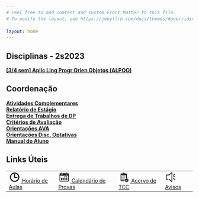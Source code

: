 ```yaml
---
# Feel free to add content and custom Front Matter to this file.
# To modify the layout, see https://jekyllrb.com/docs/themes/#overriding-theme-defaults

layout: home
---
```


<h2>Disciplinas - 2s2023</h2>

<!--<a href="lfa"><b>[4/5 sem] Linguagens Formais e Autômatos (LFA)</b></a><br>
<a href="so"><b>[4/5 sem] Sistemas Operacionais (SO)</b></a><br>
<a href="tc1"><b>[6/7 sem] Trabalhos de Conclusão de Curso I (TC1)</b></a><br>-->
<!-- <a href="daw"><b>[8 sem] Desenvolvimento em Ambiente Web (DAW)</b></a><br> 
<a href="atc"><b>[5/6 sem] Aspectos Teóricos da Computação (ATC)</b></a><br>
<a href="aa"><b>[6/7 sem] Análise de Algoritmos (AA)</b></a><br>-->
<a href="alpoo"><b>[3/4 sem] Aplic Ling Progr Orien Objetos (ALPOO)</b></a><br>

<!-- 
<h2>Projetos de Extensão</h2>
<a href="extensao"><b>[1/2 sem] Entregas</b></a><br> -->

<h2>Coordenação</h2>

<a href="ac"><b>Atividades Complementares</b></a><br>
<a href="estagio"><b>Relatório de Estágio</b></a><br>
<a href="dps"><b>Entrega de Trabalhos de DP</b></a><br>
<a href="docs/criterios2s23.pdf" target="_blank"><b>Critérios de Avaliação</b></a><br>
<a href="docs/avaorientacoes.pdf" target="_blank"><b>Orientações AVA</b></a><br>
<a href="docs/optorientacoes.pdf" target="_blank"><b>Orientações Disc. Optativas</b></a><br>
<a href="docs/UNIPCalendTrad2023 9.8.23 V7-1.pdf" target="_blank"><b>Manual do Aluno</b></a><br>

<h2>Links Úteis</h2>

<table>
	<tr><td>
		<a href="horarios"><img src='images/ico-horario.png' height='30'> Horário de Aulas</a>
	</td><td>
		<a href="provas"><img src='images/ico-calend.png' height='30'> Calendário de Provas</a>
	</td><td>
		<a href="acervo"><img src='images/ico-tcc.png' height='30'> Acervo de TCC</a>
	</td><td>
		<a href="news"><img src='images/ico-news.png' height='30'> Avisos</a>		
	</td></tr>
</table>

<!-- <h2>Portfolio</h2>
<a href="projetos"><b>Projetos desenvolvidos</b></a> -->